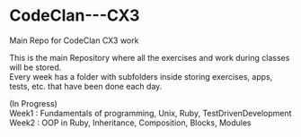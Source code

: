 # CodeClan---CX3
Main Repo for CodeClan CX3 work

This is the main Repository where all the exercises and work during classes will be stored.  
Every week has a folder with subfolders inside storing exercises, apps, tests, etc. that have been done each day.

(In Progress)  
Week1 : Fundamentals of programming, Unix, Ruby, TestDrivenDevelopment
Week2 : OOP in Ruby, Inheritance, Composition, Blocks, Modules
